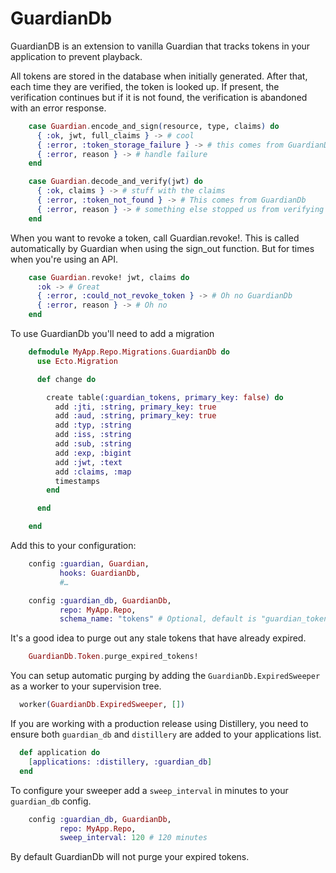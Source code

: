 GuardianDb
==========

GuardianDB is an extension to vanilla Guardian that tracks tokens in your
application to prevent playback.

All tokens are stored in the database when initially generated.
After that, each time they are verified, the token is looked up. If present, the
verification continues but if it is not found, the verification is abandoned
with an error response.

```elixir
    case Guardian.encode_and_sign(resource, type, claims) do
      { :ok, jwt, full_claims } -> # cool
      { :error, :token_storage_failure } -> # this comes from GuardianDb
      { :error, reason } -> # handle failure
    end

    case Guardian.decode_and_verify(jwt) do
      { :ok, claims } -> # stuff with the claims
      { :error, :token_not_found } -> # This comes from GuardianDb
      { :error, reason } -> # something else stopped us from verifying
    end
```

When you want to revoke a token, call Guardian.revoke!. This is called
automatically by Guardian when using the sign\_out function. But for times when
you're using an API.

```elixir
    case Guardian.revoke! jwt, claims do
      :ok -> # Great
      { :error, :could_not_revoke_token } -> # Oh no GuardianDb
      { :error, reason } -> # Oh no
    end
```

To use GuardianDb you'll need to add a migration

```elixir
    defmodule MyApp.Repo.Migrations.GuardianDb do
      use Ecto.Migration

      def change do

        create table(:guardian_tokens, primary_key: false) do
          add :jti, :string, primary_key: true
          add :aud, :string, primary_key: true
          add :typ, :string
          add :iss, :string
          add :sub, :string
          add :exp, :bigint
          add :jwt, :text
          add :claims, :map
          timestamps
        end

      end

    end
```

Add this to your configuration:

```elixir
    config :guardian, Guardian,
           hooks: GuardianDb,
           #…

    config :guardian_db, GuardianDb,
           repo: MyApp.Repo,
           schema_name: "tokens" # Optional, default is "guardian_tokens"
```

It's a good idea to purge out any stale tokens that have already expired.

```elixir
    GuardianDb.Token.purge_expired_tokens!
```

You can setup automatic purging by adding the `GuardianDb.ExpiredSweeper` as a worker to your supervision tree.

```elixir
  worker(GuardianDb.ExpiredSweeper, [])
```

If you are working with a production release using Distillery, you need to ensure both `guardian_db` and `distillery` are added to your applications list.

```elixir
  def application do
    [applications: :distillery, :guardian_db]
  end
```

To configure your sweeper add a `sweep_interval` in minutes to your
`guardian_db` config.


```elixir
    config :guardian_db, GuardianDb,
           repo: MyApp.Repo,
           sweep_interval: 120 # 120 minutes
```

By default GuardianDb will not purge your expired tokens.
